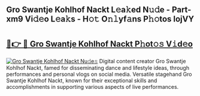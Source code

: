 ## Gro Swantje Kohlhof Nackt L𝚎a𝚔ed N𝚞𝚍e - Part-xm9 Vi𝚍𝚎o L𝚎a𝚔s - H𝚘𝚝 O𝚗𝚕yf𝚊ns P𝚑𝚘tos lojVY

# <h2><a href="http://kf6st4b.oniu.top/?m=Gro+Swantje+Kohlhof+Nackt">🔗👉 🔴 Gro Swantje Kohlhof Nackt P𝚑ot𝚘𝚜 V𝚒d𝚎o</a></h2>

[![Gro Swantje Kohlhof Nackt Nu𝚍e𝚜](https://i.imgur.com/0qMVB7G.gif)](http://kf6st4b.oniu.top/?m=Gro+Swantje+Kohlhof+Nackt)
Digital content creator Gro Swantje Kohlhof Nackt, famed for disseminating dance and lifestyle ideas, through performances and personal vlogs on social media. Versatile stagehand Gro Swantje Kohlhof Nackt, known for their exceptional skills and accomplishments in supporting various aspects of live performances.  
